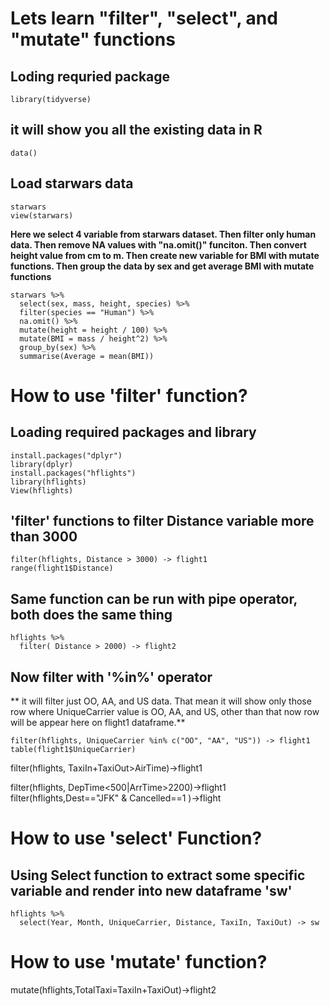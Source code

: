 # Lets learn  "filter", "select", and "mutate" functions

## Loding requried package
```
library(tidyverse)
```

## it will show you all the existing data in R
```
data()
```

## Load starwars data
```
starwars
view(starwars)
```


**Here we select 4 variable from starwars dataset. Then filter only human data. Then remove NA values with "na.omit()" funciton. Then convert height value from cm to m. Then create new variable for BMI with mutate functions. Then group the data by sex and get average BMI with mutate functions**
```
starwars %>%
  select(sex, mass, height, species) %>%
  filter(species == "Human") %>%
  na.omit() %>%
  mutate(height = height / 100) %>%
  mutate(BMI = mass / height^2) %>%
  group_by(sex) %>%
  summarise(Average = mean(BMI))
```

# How to use **'filter'** function?

## Loading required packages and library
```
install.packages("dplyr")
library(dplyr)
install.packages("hflights")
library(hflights)
View(hflights)
```

## 'filter' functions to filter Distance variable more than 3000
```
filter(hflights, Distance > 3000) -> flight1
range(flight1$Distance)
```

## Same function can be run with pipe operator, both does the same thing
```
hflights %>%
  filter( Distance > 2000) -> flight2
```


## Now filter with '%in%' operator
** it will filter just OO, AA, and US data. That mean it will show only those row where UniqueCarrier value is OO, AA, and US, other than that now row will be appear here on flight1 dataframe.**

```
filter(hflights, UniqueCarrier %in% c("OO", "AA", "US")) -> flight1
table(flight1$UniqueCarrier)
```



filter(hflights, TaxiIn+TaxiOut>AirTime)->flight1

filter(hflights, DepTime<500|ArrTime>2200)->flight1
filter(hflights,Dest=="JFK" & Cancelled==1 )->flight



# How to use **'select'** Function?
## Using Select function to extract some specific variable and render into new dataframe 'sw'
```
hflights %>%
  select(Year, Month, UniqueCarrier, Distance, TaxiIn, TaxiOut) -> sw
```




# How to use **'mutate'** function?
mutate(hflights,TotalTaxi=TaxiIn+TaxiOut)->flight2